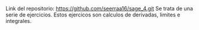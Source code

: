Link del repositorio: https://github.com/seerraa16/sage_4.git
Se trata de una serie de ejercicios. Estos ejercicos son calculos de derivadas, limites e integrales.
